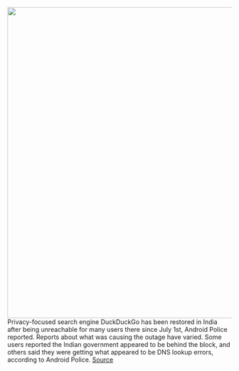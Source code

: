 <img src='https://cdn.vox-cdn.com/thumbor/BRwtfOPuAlwuBxWk3HS5znhOBf4=/0x0:1035x567/1200x800/filters:focal(446x135:610x299)/cdn.vox-cdn.com/uploads/chorus_image/image/67017351/duckduckgo.0.png' width='700px' /><br/>
Privacy-focused search engine DuckDuckGo has been restored in India after being unreachable for many users there since July 1st, Android Police reported. Reports about what was causing the outage have varied. Some users reported the Indian government appeared to be behind the block, and others said they were getting what appeared to be DNS lookup errors, according to Android Police.
<a href='https://www.theverge.com/2020/7/4/21313393/duckduckgo-india-privacy-apps-banned'> Source <a/>